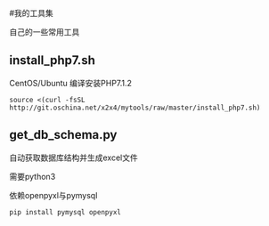 #我的工具集

自己的一些常用工具

## install_php7.sh

CentOS/Ubuntu 编译安装PHP7.1.2


```
source <(curl -fsSL http://git.oschina.net/x2x4/mytools/raw/master/install_php7.sh) 
```

## get_db_schema.py

自动获取数据库结构并生成excel文件

需要python3

依赖openpyxl与pymysql

```
pip install pymysql openpyxl
```
